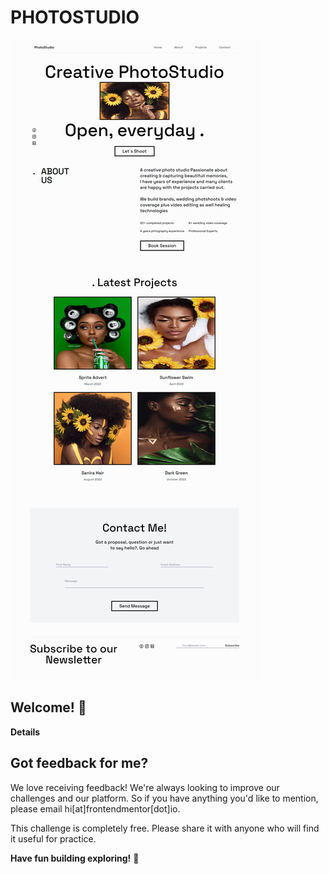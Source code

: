 # PHOTOSTUDIO

![Design preview for the website](./photostudio.png)

## Welcome! 👋



**Details**




## Got feedback for me?

We love receiving feedback! We're always looking to improve our challenges and our platform. So if you have anything you'd like to mention, please email hi[at]frontendmentor[dot]io.

This challenge is completely free. Please share it with anyone who will find it useful for practice.

**Have fun building exploring!** 🚀